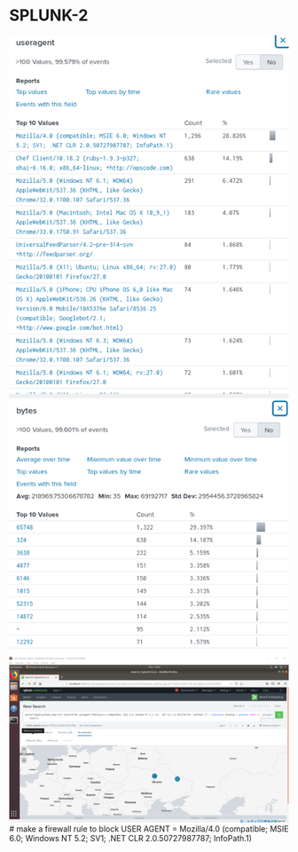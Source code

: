 # SPLUNK-2
<img src="https://github.com/MateiGanea/SPLUNK-2/blob/main/screenshots/useragent3.png?raw=true" alt="user agent">
<img src="https://github.com/MateiGanea/SPLUNK-2/blob/main/screenshots/byte%20size.png?raw=true" alt="user agent2">
<img src="https://github.com/MateiGanea/SPLUNK-2/blob/main/screenshots/ukraine.png?raw=true" alt="user agent2">
# make a firewall rule to block USER AGENT = Mozilla/4.0 (compatible; MSIE 6.0; Windows NT 5.2; SV1; .NET CLR 2.0.50727987787; InfoPath.1)

